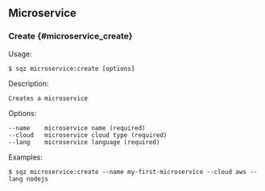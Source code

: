 
## Microservice 


### Create {#microservice_create}

   Usage: 

    $ sqz microservice:create [options]

   Description:

    Creates a microservice

   Options:

    --name    microservice name (required) 
    --cloud   microservice cloud type (required) 
    --lang    microservice language (required) 

   Examples:

    $ sqz microservice:create --name my-first-microservice --cloud aws --lang nodejs
